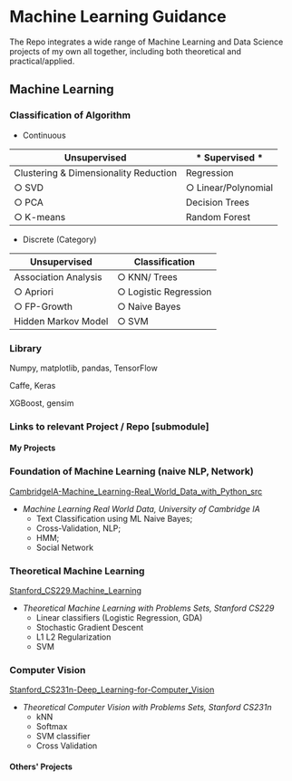 # Machine Learning Guidance
The Repo integrates a wide range of Machine Learning and Data Science projects of my own all together, including both theoretical and practical/applied.

## Machine Learning 
### Classification of Algorithm
- Continuous
  
|       Unsupervised                     |   * Supervised *         |  
|           -                            |         -                |
|  Clustering & Dimensionality Reduction |    Regression            |
|  ○ SVD                                 |    ○ Linear/Polynomial   |  
|  ○ PCA                                 |    Decision Trees        |  
|  ○ K-means                             |    Random Forest         |  


- Discrete (Category)

|       Unsupervised                     |      Classification      |  
|           -                            |         -                |
|  Association Analysis                  |    ○ KNN/ Trees          |
|  ○ Apriori                             |    ○ Logistic Regression |  
|  ○ FP-Growth                           |    ○ Naive Bayes         |  
|  Hidden Markov Model                   |    ○ SVM                 |  

### Library 
Numpy, matplotlib, pandas, TensorFlow

Caffe, Keras

XGBoost, gensim

### Links to relevant Project / Repo [submodule]
#### My Projects
### Foundation of Machine Learning (naive NLP, Network)
[CambridgeIA-Machine_Learning-Real_World_Data_with_Python_src](https://github.com/PeterHUistyping/Machine_Learning-Real_World_Data)
- *Machine Learning Real World Data, University of Cambridge IA*  
  - Text Classification using ML Naive Bayes;
  - Cross-Validation, NLP; 
  - HMM;
  - Social Network  
  
### Theoretical Machine Learning
[Stanford_CS229.Machine_Learning](https://github.com/PeterHUistyping/Stanford_CS229.Machine_Learning)  
- *Theoretical Machine Learning with Problems Sets, Stanford CS229*
  - Linear classifiers (Logistic Regression, GDA)
  - Stochastic Gradient Descent
  - L1 L2 Regularization
  - SVM 

### Computer Vision
[Stanford_CS231n-Deep_Learning-for-Computer_Vision](https://github.com/PeterHUistyping/Stanford_CS231n-Deep_Learning-for-Computer_Vision/) 
- *Theoretical Computer Vision with Problems Sets, Stanford CS231n*  
  - kNN
  - Softmax
  - SVM classifier
  - Cross Validation



#### Others' Projects
